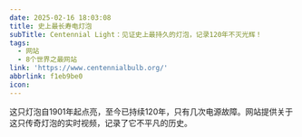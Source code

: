 ```yaml
---
date: 2025-02-16 18:03:08
title: 史上最长寿电灯泡
subTitle: Centennial Light：见证史上最持久的灯泡，记录120年不灭光辉！
tags:
  - 网站
  - 8个世界之最网站
link: 'https://www.centennialbulb.org/'
abbrlink: f1eb9be0
icon:
---
```


这只灯泡自1901年起点亮，至今已持续120年，只有几次电源故障。网站提供关于这只传奇灯泡的实时视频，记录了它不平凡的历史。